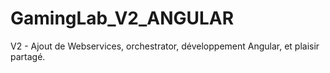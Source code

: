 # GamingLab_V2_ANGULAR
V2 - Ajout de Webservices, orchestrator, développement Angular, et plaisir partagé.
